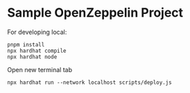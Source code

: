 # Sample OpenZeppelin Project

For developing local:

```shell
pnpm install
npx hardhat compile
npx hardhat node
```

Open new terminal tab

```shell
npx hardhat run --network localhost scripts/deploy.js
```